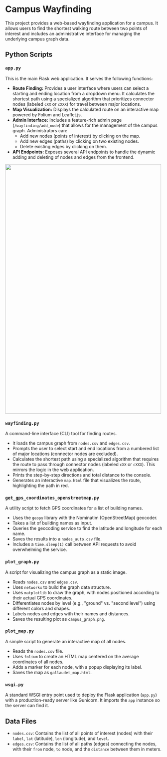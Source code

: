 # Campus Wayfinding

This project provides a web-based wayfinding application for a campus. It allows users to find the shortest walking route between two points of interest and includes an administrative interface for managing the underlying campus graph data.

## Python Scripts

### `app.py`

This is the main Flask web application. It serves the following functions:

-   **Route Finding:** Provides a user interface where users can select a starting and ending location from a dropdown menu. It calculates the shortest path using a specialized algorithm that prioritizes connector nodes (labeled `cXX` or `cXXX`) for travel between major locations.
-   **Map Visualization:** Displays the calculated route on an interactive map powered by Folium and Leaflet.js.
-   **Admin Interface:** Includes a feature-rich admin page (`/wayfinding/add_node`) that allows for the management of the campus graph. Administrators can:
    -   Add new nodes (points of interest) by clicking on the map.
    -   Add new edges (paths) by clicking on two existing nodes.
    -   Delete existing edges by clicking on them.
-   **API Endpoints:** Exposes several API endpoints to handle the dynamic adding and deleting of nodes and edges from the frontend.

<img src="https://i.imgur.com/p4VaqLd.png" width=500 height=800>

### `wayfinding.py`

A command-line interface (CLI) tool for finding routes.

-   It loads the campus graph from `nodes.csv` and `edges.csv`.
-   Prompts the user to select start and end locations from a numbered list of major locations (connector nodes are excluded).
-   Calculates the shortest path using a specialized algorithm that requires the route to pass through connector nodes (labeled `cXX` or `cXXX`). This mirrors the logic in the web application.
-   Prints the step-by-step directions and total distance to the console.
-   Generates an interactive `map.html` file that visualizes the route, highlighting the path in red.

### `get_gps_coordinates_openstreetmap.py`

A utility script to fetch GPS coordinates for a list of building names.

-   Uses the `geopy` library with the Nominatim (OpenStreetMap) geocoder.
-   Takes a list of building names as input.
-   Queries the geocoding service to find the latitude and longitude for each name.
-   Saves the results into a `nodes_auto.csv` file.
-   Includes a `time.sleep(1)` call between API requests to avoid overwhelming the service.

### `plot_graph.py`

A script for visualizing the campus graph as a static image.

-   Reads `nodes.csv` and `edges.csv`.
-   Uses `networkx` to build the graph data structure.
-   Uses `matplotlib` to draw the graph, with nodes positioned according to their actual GPS coordinates.
-   Differentiates nodes by level (e.g., "ground" vs. "second level") using different colors and shapes.
-   Labels nodes and edges with their names and distances.
-   Saves the resulting plot as `campus_graph.png`.

### `plot_map.py`

A simple script to generate an interactive map of all nodes.

-   Reads the `nodes.csv` file.
-   Uses `folium` to create an HTML map centered on the average coordinates of all nodes.
-   Adds a marker for each node, with a popup displaying its label.
-   Saves the map as `gallaudet_map.html`.

### `wsgi.py`

A standard WSGI entry point used to deploy the Flask application (`app.py`) with a production-ready server like Gunicorn. It imports the `app` instance so the server can find it.

## Data Files

-   `nodes.csv`: Contains the list of all points of interest (nodes) with their `label`, `lat` (latitude), `lon` (longitude), and `level`.
-   `edges.csv`: Contains the list of all paths (edges) connecting the nodes, with their `from` node, `to` node, and the `distance` between them in meters.
